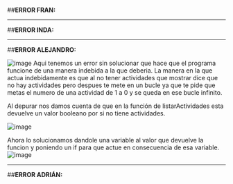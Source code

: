 ##**ERROR FRAN:**

---

##**ERROR INDA:**

---

##**ERROR ALEJANDRO:**

![image](https://github.com/user-attachments/assets/bb387c53-d404-4f1c-8ded-f97621f352ae)
Aqui tenemos un error sin solucionar que hace que el programa funcione de una manera indebida a la que deberia.
La manera en la que actua indebidamente es que al no tener actividades que mostrar dice que no hay actividades pero despues te mete en un bucle ya que te pide que metas el numero de una actividad de 1 a 0 y se queda en ese bucle infinito.

Al depurar nos damos cuenta de que en la función de listarActividades esta devuelve un valor booleano por si no tiene actividades.

![image](https://github.com/user-attachments/assets/215d8362-ae19-4160-a467-692850db14fe)

Ahora lo solucionamos dandole una variable al valor que devuelve la funcion y poniendo un if para que actue en consecuencia de esa variable.
![image](https://github.com/user-attachments/assets/cd4c29f8-59ca-4927-a06a-cba4a1decdcf)


---

##**ERROR ADRIÁN:**

